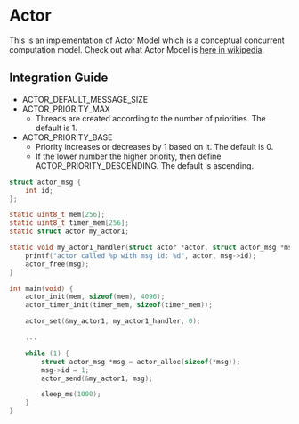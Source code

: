 # Actor

This is an implementation of Actor Model which is a conceptual concurrent computation model. Check out what Actor Model is [here in wikipedia](https://en.wikipedia.org/wiki/Actor_model).

## Integration Guide

- ACTOR_DEFAULT_MESSAGE_SIZE
- ACTOR_PRIORITY_MAX
    - Threads are created according to the number of priorities. The default is 1.
- ACTOR_PRIORITY_BASE
    - Priority increases or decreases by 1 based on it. The default is 0.
    - If the lower number the higher priority, then define ACTOR_PRIORITY_DESCENDING. The default is ascending.

```c
struct actor_msg {
    int id;
};

static uint8_t mem[256];
static uint8_t timer_mem[256];
static struct actor my_actor1;

static void my_actor1_handler(struct actor *actor, struct actor_msg *msg) {
    printf("actor called %p with msg id: %d", actor, msg->id);
    actor_free(msg);
}

int main(void) {
    actor_init(mem, sizeof(mem), 4096);
    actor_timer_init(timer_mem, sizeof(timer_mem));

    actor_set(&my_actor1, my_actor1_handler, 0);

    ...

    while (1) {
        struct actor_msg *msg = actor_alloc(sizeof(*msg));
        msg->id = 1;
        actor_send(&my_actor1, msg);

        sleep_ms(1000);
    }
}
```
